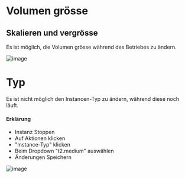 # Volumen grösse 

## Skalieren und vergrösse 


<p> Es ist möglich, die Volumen grösse während des Betriebes zu ändern. <p/>

![image](https://github.com/user-attachments/assets/a89b316d-af79-4884-9e7a-ed83ab1237fc)


# Typ 

<p> Es ist nicht möglich den Instancen-Typ zu ändern, während diese noch läuft.</p>

#### Erklärung 

<ul>
  <li> Instanz Stoppen </li>
  <li> Auf Aktionen klicken </li>
  <li> "Instance-Typ" klicken </li>
  <li> Beim Dropdown "t2.medium" auswählen </li>
  <li> Änderungen Speichern</li>
</ul>

![image](https://github.com/user-attachments/assets/5e586dda-5b4b-4513-ac95-12610c7f0f77)


